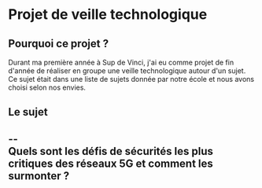 # Projet de veille technologique 
## Pourquoi ce projet ?  
Durant ma première année à Sup de Vinci, j'ai eu comme projet de fin d'année de réaliser en groupe une veille technologique autour d'un sujet. Ce sujet était dans une liste de sujets donnée par notre école et nous avons choisi selon nos envies.  
## Le sujet 
--  
Quels sont les défis de sécurités les plus critiques des réseaux 5G et comment les surmonter ?  
--
